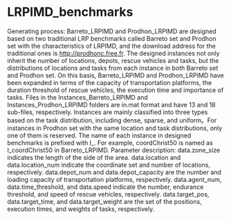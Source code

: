 # LRPIMD_benchmarks

Generating process:
Barreto_LRPIMD and Prodhon_LRPIMD are designed based on two traditional LRP benchmarks called Barreto set and Prodhon set with the characteristics of LRPIMD, and the download address for the traditional ones is http://prodhonc.free.fr. The designed instances not only inherit the number of locations, depots, rescue vehicles and tasks, but the distributions of locations and tasks from each instance in both Barreto set and Prodhon set. On this basis, Barreto_LRPIMD and Prodhon_LRPIMD have been expanded in terms of the capacity of transportation platforms, the duration threshold of rescue vehicles, the execution time and importance of tasks.
Files in the Instances_Barreto_LRPIMD and Instances_Prodhon_LRPIMD folders are in.mat format and have 13 and 18 sub-files, respectively. Instances are mainly classified into three types based on the task distribution, including dense, sparse, and uniform。For instances in Prodhon set with the same location and task distributions, only one of them is reserved. The name of each instance in designed benchmarks is prefixed with I_. For example, coordChrist50 is named as I_coordChrist50 in Barreto_LRPIMD.
Parameter description:
data.zone_size indicates the length of the side of the area. data.location and data.location_num indicate the coordinate set and number of locations, respectively. data.depot_num and data.depot_capacity are the number and loading capacity of transportation platforms, respectively. data.agent_num, data.time_threshold, and data.speed indicate the number, endurance threshold, and speed of rescue vehicles, respectively. data.target_pos, data.target_time, and data.target_weight are the set of the positions, execution times, and weights of tasks, respectively.
